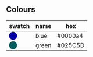 ## Colours

| swatch | name | hex |
|--------|------|-----|
| <span style="color:#0000a4;">⬤</span> | blue  | #0000a4 |
| <span style="color:#025C5D;">⬤</span> | green | #025C5D |
